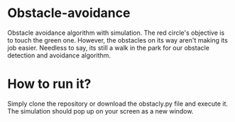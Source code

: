 # Obstacle-avoidance
Obstacle avoidance algorithm with simulation. The red circle's objective is to touch the green one. However, the obstacles on its way aren't making its job easier. Needless to say, its still a walk in the park for our obstacle detection and avoidance algorithm.

# How to run it?
Simply clone the repository or download the obstacly.py file and execute it. The simulation should pop up on your screen as a new window.

